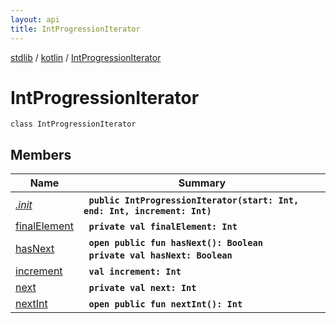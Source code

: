 ```yaml
---
layout: api
title: IntProgressionIterator
---
```

[stdlib](../../index.md) / [kotlin](../index.md) / [IntProgressionIterator](index.md)

# IntProgressionIterator

```
class IntProgressionIterator
```

## Members

| Name | Summary |
|------|---------|
|[*.init*](_init_.md)|&nbsp;&nbsp;**`public IntProgressionIterator(start: Int, end: Int, increment: Int)`**<br>|
|[finalElement](finalElement.md)|&nbsp;&nbsp;**`private val finalElement: Int`**<br>|
|[hasNext](hasNext.md)|&nbsp;&nbsp;**`open public fun hasNext(): Boolean`**<br>&nbsp;&nbsp;**`private val hasNext: Boolean`**<br>|
|[increment](increment.md)|&nbsp;&nbsp;**`val increment: Int`**<br>|
|[next](next.md)|&nbsp;&nbsp;**`private val next: Int`**<br>|
|[nextInt](nextInt.md)|&nbsp;&nbsp;**`open public fun nextInt(): Int`**<br>|
